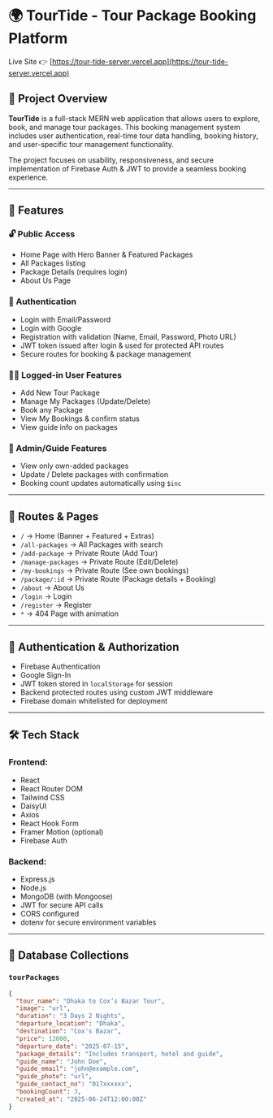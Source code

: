 # 🌍 TourTide - Tour Package Booking Platform

Live Site 👉 [https://tour-tide-server.vercel.app](https://tour-tide-server.vercel.app)

## 📌 Project Overview

**TourTide** is a full-stack MERN web application that allows users to explore, book, and manage tour packages. This booking management system includes user authentication, real-time tour data handling, booking history, and user-specific tour management functionality.

The project focuses on usability, responsiveness, and secure implementation of Firebase Auth & JWT to provide a seamless booking experience.

---

## 🚀 Features

### 🔓 Public Access

- Home Page with Hero Banner & Featured Packages
- All Packages listing
- Package Details (requires login)
- About Us Page

### 🔐 Authentication

- Login with Email/Password
- Login with Google
- Registration with validation (Name, Email, Password, Photo URL)
- JWT token issued after login & used for protected API routes
- Secure routes for booking & package management

### 🧑‍💻 Logged-in User Features

- Add New Tour Package
- Manage My Packages (Update/Delete)
- Book any Package
- View My Bookings & confirm status
- View guide info on packages

### 💼 Admin/Guide Features

- View only own-added packages
- Update / Delete packages with confirmation
- Booking count updates automatically using `$inc`

---

## 🧭 Routes & Pages

- `/` → Home (Banner + Featured + Extras)
- `/all-packages` → All Packages with search
- `/add-package` → Private Route (Add Tour)
- `/manage-packages` → Private Route (Edit/Delete)
- `/my-bookings` → Private Route (See own bookings)
- `/package/:id` → Private Route (Package details + Booking)
- `/about` → About Us
- `/login` → Login
- `/register` → Register
- `*` → 404 Page with animation

---

## 🔐 Authentication & Authorization

- Firebase Authentication
- Google Sign-In
- JWT token stored in `localStorage` for session
- Backend protected routes using custom JWT middleware
- Firebase domain whitelisted for deployment

---

## 🛠️ Tech Stack

### Frontend:

- React
- React Router DOM
- Tailwind CSS
- DaisyUI
- Axios
- React Hook Form
- Framer Motion (optional)
- Firebase Auth

### Backend:

- Express.js
- Node.js
- MongoDB (with Mongoose)
- JWT for secure API calls
- CORS configured
- dotenv for secure environment variables

---

## 📂 Database Collections

### `tourPackages`

```json
{
  "tour_name": "Dhaka to Cox’s Bazar Tour",
  "image": "url",
  "duration": "3 Days 2 Nights",
  "departure_location": "Dhaka",
  "destination": "Cox's Bazar",
  "price": 12000,
  "departure_date": "2025-07-15",
  "package_details": "Includes transport, hotel and guide",
  "guide_name": "John Doe",
  "guide_email": "john@example.com",
  "guide_photo": "url",
  "guide_contact_no": "017xxxxxx",
  "bookingCount": 3,
  "created_at": "2025-06-24T12:00:00Z"
}
```

